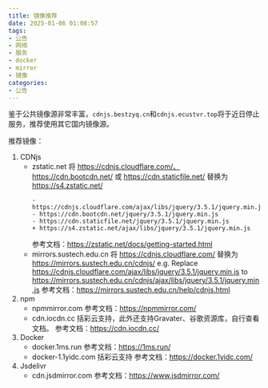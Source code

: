 ```yaml
---
title: 镜像推荐
date: 2025-01-06 01:08:57
tags: 
- 公告
- 网络
- 服务
- docker
- mirror
- 镜像
categories: 
- 公告
---
```

鉴于公共镜像源非常丰富，`cdnjs.bestzyq.cn`和`cdnjs.ecustvr.top`将于近日停止服务，推荐使用其它国内镜像源。

推荐镜像：
1. CDNjs
    - zstatic.net
        将 https://cdnjs.cloudflare.com/、https://cdn.bootcdn.net/ 或 https://cdn.staticfile.net/ 替换为 https://s4.zstatic.net/
        ```
        - https://cdnjs.cloudflare.com/ajax/libs/jquery/3.5.1/jquery.min.js
        - https://cdn.bootcdn.net/jquery/3.5.1/jquery.min.js
        - https://cdn.staticfile.net/jquery/3.5.1/jquery.min.js
        + https://s4.zstatic.net/ajax/libs/jquery/3.5.1/jquery.min.js
        ```
        参考文档：https://zstatic.net/docs/getting-started.html
    - mirrors.sustech.edu.cn
        将 https://cdnjs.cloudflare.com/ 替换为 https://mirrors.sustech.edu.cn/cdnjs/
        e.g. Replace https://cdnjs.cloudflare.com/ajax/libs/jquery/3.5.1/jquery.min.js to https://mirrors.sustech.edu.cn/cdnjs/ajax/libs/jquery/3.5.1/jquery.min.js 
        参考文档：https://mirrors.sustech.edu.cn/help/cdnjs.html
2. npm
    - npmmirror.com
        参考文档：https://npmmirror.com/
    - cdn.iocdn.cc
        括彩云支持，此外还支持Gravater、谷歌资源库，自行查看文档。
        参考文档：https://cdn.iocdn.cc/
3. Docker
    - docker.1ms.run
        参考文档：https://1ms.run/
    - docker-1.1yidc.com
        括彩云支持
        参考文档：https://docker.1yidc.com/
4. Jsdelivr
    - cdn.jsdmirror.com
        参考文档：https://www.jsdmirror.com/